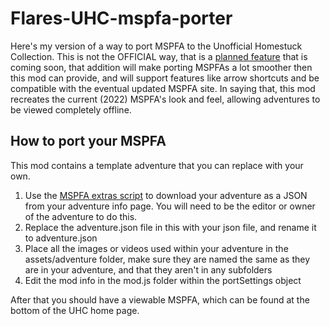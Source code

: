 # Flares-UHC-mspfa-porter

Here's my version of a way to port MSPFA to the Unofficial Homestuck Collection. This is not the OFFICIAL way, that is a [planned feature](https://github.com/Bambosh/unofficial-homestuck-collection/pull/311/files) that is coming soon, that addition will make porting MSPFAs a lot smoother then this mod can provide, and will support features like arrow shortcuts and be compatible with the eventual updated MSPFA site. In saying that, this mod recreates the current (2022) MSPFA's look and feel, allowing adventures to be viewed completely offline.

## How to port your MSPFA 
This mod contains a template adventure that you can replace with your own.

1. Use the [MSPFA extras script](https://greasyfork.org/en/scripts/396798-mspfa-extras) to download your adventure as a JSON from your adventure info page. You will need to be the editor or owner of the adventure to do this.
2. Replace the adventure.json file in this with your json file, and rename it to adventure.json
3. Place all the images or videos used within your adventure in the assets/adventure folder, make sure they are named the same as they are in your adventure, and that they aren't in any subfolders
4. Edit the mod info in the mod.js folder within the portSettings object

After that you should have a viewable MSPFA, which can be found at the bottom of the UHC home page.
